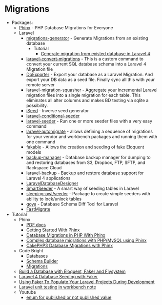 # Migrations
* Packages:
    - [Phinx](https://github.com/robmorgan/phinx) - PHP Database Migrations for Everyone
    - Laravel
        - [migrations-generator](http://goo.gl/5NWxJ5) - Generate Migrations from an existing database
            - Tutorial
                - [Generate migration from existed database in Laravel 4](http://goo.gl/sdXcz1)
        - [laravel-convert-migrations](http://goo.gl/rvMcJR) - This is a custom command to convert your current SQL database schema into a Laravel 4 Migration file
        - [DbExporter](http://goo.gl/iPpQ3q) - Export your database as a Laravel Migration. And export your DB data as a seed file. Finally sync all this with your remote server
        - [laravel-migration-squasher](http://goo.gl/YbSyyS) - Aggregate your incremental Laravel migration files into a single migration for each table. This eliminates all alter columns and makes BD testing via sqlite a possibility.
        - [iSeed](http://goo.gl/dB40PO) - Inverse seed generator
        - [laravel-conditional-seeder](http://goo.gl/fyPCiH)
        - [laravel-seeder](http://goo.gl/htSlP4) - Run one or more seeder files with a very easy command
        - [laravel-automigrate](http://goo.gl/Rs5m7l) - allows defining a sequence of migrations for your vendor and workbench packages and running them with one command
        - [fakable](http://goo.gl/ugpVD4) - Allows the creation and seeding of fake Eloquent models
        - [backup-manager](http://goo.gl/YFNdFK) - Database backup manager for dumping to and restoring databases from S3, Dropbox, FTP, SFTP, and Rackspace Cloud
        - [laravel-backup](http://goo.gl/QppKag) - Backup and restore database support for Laravel 4 applications
        - [LaravelDatabaseDesigner](http://goo.gl/FhaA3p)
        - [SmartSeeder](http://goo.gl/v0zljH) - A smart way of seeding tables in Laravel
        - [sleeping-owl/seeder](http://goo.gl/dU7j77) - Package to create simple seeders with ability to lock/unlock tables
        - [goya](http://goo.gl/D2LTk3) - Database Schema Diff Tool for Laravel
        - [FastMigrate](https://goo.gl/uBJg5x)
* Tutorial
    - Phinx
        - [PDF docs](https://goo.gl/CKD7su)
        - [Getting Started With Phinx](http://goo.gl/HDTrHT)
        - [Database Migrations in PHP With Phinx](http://goo.gl/QMv8Uv)
        - [Complex database migrations with PHP/MySQL using Phinx](https://goo.gl/0HfjWk)
        - [CakePHP3 Database Migrations with Phinx](http://goo.gl/2Mpp9b)
    - Code Bright
        - [Databases](http://goo.gl/9ZD8r6)
        - [Schema Builder](http://goo.gl/VNmP0p)
        - [Migrations](http://goo.gl/3RAz3Q)
    - [Build a Database with Eloquent, Faker and Flysystem](http://goo.gl/K7oyiv)
    - [Laravel 4 Database Seeding with Faker](http://goo.gl/OHU8NA)
    - [Using Faker To Populate Your Laravel Projects During Development](http://goo.gl/MhBLlU)
    - [Laravel unit testing in workbench note](http://goo.gl/KJ7M0c)
    - Youtube
        - [enum for published or not published value](http://youtu.be/G3RDAmP8LgA)
